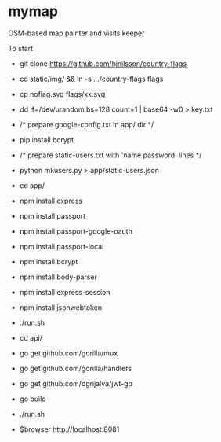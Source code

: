 # mymap
OSM-based map painter and visits keeper

To start

* git clone https://github.com/hjnilsson/country-flags
* cd static/img/ && ln -s .../country-flags flags
* cp noflag.svg flags/xx.svg
* dd if=/dev/urandom bs=128 count=1 | base64 -w0 > key.txt
* /* prepare google-config.txt in app/ dir */

* pip install bcrypt
* /* prepare static-users.txt with 'name password' lines */
* python mkusers.py > app/static-users.json

* cd app/
* npm install express
* npm install passport
* npm install passport-google-oauth
* npm install passport-local
* npm install bcrypt
* npm install body-parser
* npm install express-session
* npm install jsonwebtoken
* ./run.sh

* cd api/
* go get github.com/gorilla/mux
* go get github.com/gorilla/handlers
* go get github.com/dgrijalva/jwt-go
* go build
* ./run.sh

* $browser http://localhost:8081
